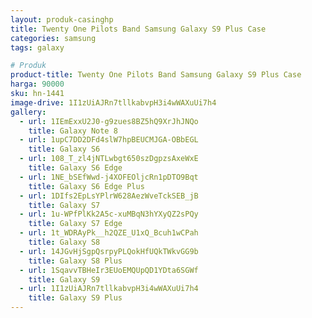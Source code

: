 ```yaml
---
layout: produk-casinghp
title: Twenty One Pilots Band Samsung Galaxy S9 Plus Case
categories: samsung
tags: galaxy

# Produk
product-title: Twenty One Pilots Band Samsung Galaxy S9 Plus Case
harga: 90000
sku: hn-1441
image-drive: 1I1zUiAJRn7tllkabvpH3i4wWAXuUi7h4
gallery:
  - url: 1IEmExxU2J0-g9zues8BZ5hQ9XrJhJNQo
    title: Galaxy Note 8
  - url: 1upC7DD2DFd4slW7hpBEUCMJGA-OBbEGL
    title: Galaxy S6
  - url: 108_T_zl4jNTLwbgt650szDgpzsAxeWxE
    title: Galaxy S6 Edge
  - url: 1NE_bSEfWwd-j4XOFEOljcRn1pDTO9Bqt
    title: Galaxy S6 Edge Plus
  - url: 1DIfs2EpLsYPlrW628AezWveTckSEB_jB
    title: Galaxy S7
  - url: 1u-WPfPlKk2A5c-xuMBqN3hYXyQZ2sPQy
    title: Galaxy S7 Edge
  - url: 1t_WDRAyPk__h2QZE_U1xQ_Bcuh1wCPah
    title: Galaxy S8
  - url: 14JGvHjSgpQsrpyPLQokHfUQkTWkvGG9b
    title: Galaxy S8 Plus
  - url: 1SqavvTBHeIr3EUoEMQUpQD1YDta6SGWf
    title: Galaxy S9
  - url: 1I1zUiAJRn7tllkabvpH3i4wWAXuUi7h4
    title: Galaxy S9 Plus
---
```

